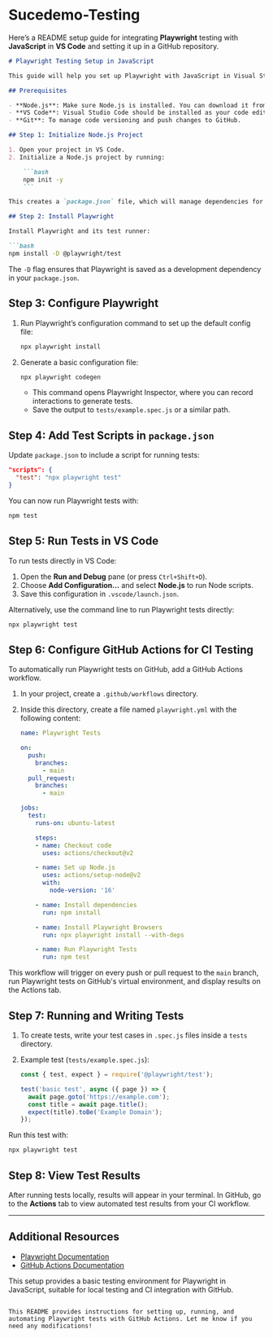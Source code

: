 # Sucedemo-Testing
Here’s a README setup guide for integrating **Playwright** testing with **JavaScript** in **VS Code** and setting it up in a GitHub repository.

```markdown
# Playwright Testing Setup in JavaScript

This guide will help you set up Playwright with JavaScript in Visual Studio Code, and configure it for GitHub integration to run automated tests.

## Prerequisites

- **Node.js**: Make sure Node.js is installed. You can download it from [nodejs.org](https://nodejs.org/).
- **VS Code**: Visual Studio Code should be installed as your code editor.
- **Git**: To manage code versioning and push changes to GitHub.

## Step 1: Initialize Node.js Project

1. Open your project in VS Code.
2. Initialize a Node.js project by running:

    ```bash
    npm init -y
    ```

This creates a `package.json` file, which will manage dependencies for your project.

## Step 2: Install Playwright

Install Playwright and its test runner:

```bash
npm install -D @playwright/test
```

The `-D` flag ensures that Playwright is saved as a development dependency in your `package.json`.

## Step 3: Configure Playwright

1. Run Playwright’s configuration command to set up the default config file:

    ```bash
    npx playwright install
    ```

2. Generate a basic configuration file:

    ```bash
    npx playwright codegen
    ```

   - This command opens Playwright Inspector, where you can record interactions to generate tests.
   - Save the output to `tests/example.spec.js` or a similar path.

## Step 4: Add Test Scripts in `package.json`

Update `package.json` to include a script for running tests:

```json
"scripts": {
  "test": "npx playwright test"
}
```

You can now run Playwright tests with:

```bash
npm test
```

## Step 5: Run Tests in VS Code

To run tests directly in VS Code:

1. Open the **Run and Debug** pane (or press `Ctrl+Shift+D`).
2. Choose **Add Configuration…** and select **Node.js** to run Node scripts.
3. Save this configuration in `.vscode/launch.json`.

Alternatively, use the command line to run Playwright tests directly:

```bash
npx playwright test
```

## Step 6: Configure GitHub Actions for CI Testing

To automatically run Playwright tests on GitHub, add a GitHub Actions workflow.

1. In your project, create a `.github/workflows` directory.
2. Inside this directory, create a file named `playwright.yml` with the following content:

    ```yaml
    name: Playwright Tests

    on:
      push:
        branches:
          - main
      pull_request:
        branches:
          - main

    jobs:
      test:
        runs-on: ubuntu-latest

        steps:
        - name: Checkout code
          uses: actions/checkout@v2

        - name: Set up Node.js
          uses: actions/setup-node@v2
          with:
            node-version: '16'

        - name: Install dependencies
          run: npm install

        - name: Install Playwright Browsers
          run: npx playwright install --with-deps

        - name: Run Playwright Tests
          run: npm test
    ```

This workflow will trigger on every push or pull request to the `main` branch, run Playwright tests on GitHub's virtual environment, and display results on the Actions tab.

## Step 7: Running and Writing Tests

1. To create tests, write your test cases in `.spec.js` files inside a `tests` directory.
2. Example test (`tests/example.spec.js`):

    ```javascript
    const { test, expect } = require('@playwright/test');

    test('basic test', async ({ page }) => {
      await page.goto('https://example.com');
      const title = await page.title();
      expect(title).toBe('Example Domain');
    });
    ```

Run this test with:

```bash
npx playwright test
```

## Step 8: View Test Results

After running tests locally, results will appear in your terminal. In GitHub, go to the **Actions** tab to view automated test results from your CI workflow.

---

## Additional Resources

- [Playwright Documentation](https://playwright.dev/docs/intro)
- [GitHub Actions Documentation](https://docs.github.com/en/actions)

This setup provides a basic testing environment for Playwright in JavaScript, suitable for local testing and CI integration with GitHub.
```

This README provides instructions for setting up, running, and automating Playwright tests with GitHub Actions. Let me know if you need any modifications!
